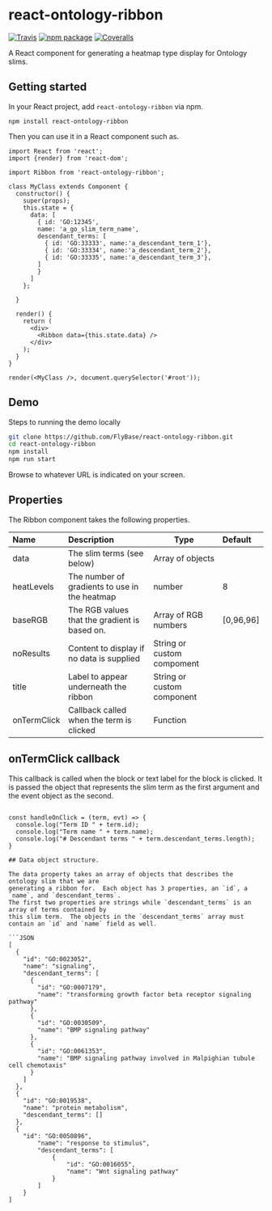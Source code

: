 # react-ontology-ribbon

[![Travis][build-badge]][build]
[![npm package][npm-badge]][npm]
[![Coveralls][coveralls-badge]][coveralls]

A React component for generating a heatmap type display for Ontology slims.

## Getting started

In your React project, add `react-ontology-ribbon` via npm.

`npm install react-ontology-ribbon`

Then you can use it in a React component such as.

```JSX
import React from 'react';
import {render} from 'react-dom';

import Ribbon from 'react-ontology-ribbon';

class MyClass extends Component {
  constructor() {
    super(props);
    this.state = {
      data: [
        { id: 'GO:12345',
        name: 'a_go_slim_term_name',
        descendant_terms: [
          { id: 'GO:33333', name:'a_descendant_term_1'},
          { id: 'GO:33334', name:'a_descendant_term_2'},
          { id: 'GO:33335', name:'a_descendant_term_3'},
        ]
        }
      ] 
    };

  }

  render() {
    return (
      <div>
        <Ribbon data={this.state.data} />
      </div>
    );
  }
}

render(<MyClass />, document.querySelector('#root'));

```

## Demo

Steps to running the demo locally

```bash
git clone https://github.com/FlyBase/react-ontology-ribbon.git
cd react-ontology-ribbon
npm install
npm run start
```
Browse to whatever URL is indicated on your screen.

## Properties

The Ribbon component takes the following properties.


| Name | Description | Type |  Default |
|:-----|:------------|------|:--------|
| data | The slim terms (see below) | Array of objects |  | 
| heatLevels | The number of gradients to use in the heatmap | number | 8 |
| baseRGB | The RGB values that the gradient is based on. | Array of RGB numbers | [0,96,96] |
| noResults | Content to display if no data is supplied | String or custom compoment|  | 
| title | Label to appear underneath the ribbon | String or custom component | |
| onTermClick | Callback called when the term is clicked | Function | |

## onTermClick callback

This callback is called when the block or text label for the block is clicked.
It is passed the object that represents the slim term as the first argument
and the event object as the second.

```JSX

const handleOnClick = (term, evt) => {
  console.log("Term ID " + term.id);
  console.log("Term name " + term.name);
  console.log("# Descendant terms " + term.descendant_terms.length);
}

## Data object structure.

The data property takes an array of objects that describes the ontology slim that we are 
generating a ribbon for.  Each object has 3 properties, an `id`, a `name`, and `descendant_terms`.
The first two properties are strings while `descendant_terms` is an array of terms contained by
this slim term.  The objects in the `descendant_terms` array must contain an `id` and `name` field as well.

```JSON
[
  {
    "id": "GO:0023052",
    "name": "signaling",
    "descendant_terms": [
      {
        "id": "GO:0007179",
        "name": "transforming growth factor beta receptor signaling pathway"
      },
      {
        "id": "GO:0030509",
        "name": "BMP signaling pathway"
      },
      {
        "id": "GO:0061353",
        "name": "BMP signaling pathway involved in Malpighian tubule cell chemotaxis"
      }
    ]
  },
  {
    "id": "GO:0019538",
    "name": "protein metabolism",
    "descendant_terms": []
  },
  {
    "id": "GO:0050896",
		"name": "response to stimulus",
		"descendant_terms": [
			{
				"id": "GO:0016055",
				"name": "Wnt signaling pathway"
			}
		]
	}
]
```

[build-badge]: https://img.shields.io/travis/FlyBase/react-ontology-ribbon/master.png?style=flat-square
[build]: https://travis-ci.org/FlyBase/react-ontology-ribbon

[npm-badge]: https://img.shields.io/npm/v/npm-package.png?style=flat-square
[npm]: https://www.npmjs.org/package/react-ontology-ribbon

[coveralls-badge]: https://img.shields.io/coveralls/FlyBase/react-ontology-ribbon/master.png?style=flat-square
[coveralls]: https://coveralls.io/github/FlyBase/react-ontology-ribbon
